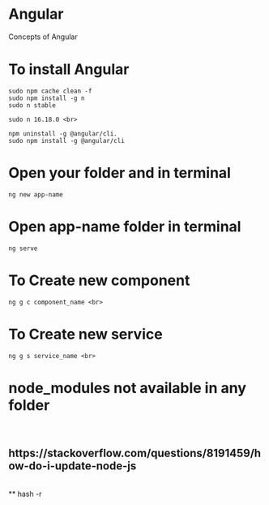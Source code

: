 # Angular
Concepts of Angular <br>
# To install Angular <br>
    sudo npm cache clean -f 
    sudo npm install -g n 
    sudo n stable 

    sudo n 16.18.0 <br>
    
    npm uninstall -g @angular/cli.
    sudo npm install -g @angular/cli 

 # Open your folder and in terminal 
    ng new app-name 
 # Open app-name folder in terminal 
    ng serve 
# To Create new component  
    ng g c component_name <br>
# To Create new service  
    ng g s service_name <br>


# node_modules not available in any folder

<br>


<h2>https://stackoverflow.com/questions/8191459/how-do-i-update-node-js</h2>
<br>
** hash -r
